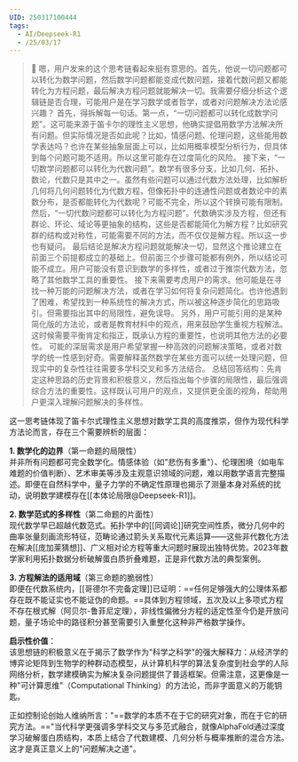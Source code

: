 ```yaml
---
UID: 250317100444
tags:
  - AI/Deepseek-R1
  - /25/03/17
---
```

> 💭 嗯，用户发来的这个思考链看起来挺有意思的。首先，他说一切问题都可以转化为数学问题，然后数学问题都能变成代数问题，接着代数问题又都能转化为方程问题，最后解决方程问题就能解决一切。我需要仔细分析这个逻辑链是否合理，可能用户是在学习数学或者哲学，或者对问题解决方法论感兴趣？
> 首先，得拆解每一句话。第一点，“一切问题都可以转化成数学问题”。这可能来源于笛卡尔的理性主义思想，他确实提倡用数学方法解决所有问题。但实际情况是否如此呢？比如，情感问题、伦理问题，这些能用数学表达吗？也许在某些抽象层面上可以，比如用概率模型分析行为，但具体到每个问题可能不适用。所以这里可能存在过度简化的风险。
> 接下来，“一切数学问题都可以转化为代数问题”。数学有很多分支，比如几何、拓扑、数论，代数只是其中之一。虽然有些问题可以通过代数方法处理，比如解析几何将几何问题转化为代数方程，但像拓扑中的连通性问题或者数论中的素数分布，是否都能转化为代数呢？可能不完全，所以这个转换可能有限制。
> 然后，“一切代数问题都可以转化为方程问题”。代数确实涉及方程，但还有群论、环论、域论等更抽象的结构，这些是否都能简化为解方程？比如研究群的结构或对称性，可能需要不同的方法，而不仅仅是解方程。所以这一步也有疑问。
> 最后结论是解决方程问题就能解决一切，显然这个推论建立在前面三个前提都成立的基础上。但前面三个步骤可能都有例外，所以结论可能不成立。用户可能没有意识到数学的多样性，或者过于推崇代数方法，忽略了其他数学工具的重要性。
> 接下来需要考虑用户的需求。他可能是在寻找一种万能的问题解决方法，或者在学习如何将复杂问题简化。也许他遇到了困难，希望找到一种系统性的解决方式，所以被这种逐步简化的思路吸引。但需要指出其中的局限性，避免误导。
> 另外，用户可能引用的是某种简化版的方法论，或者是教育材料中的观点，用来鼓励学生重视方程解法。这时候需要平衡肯定和指正，既承认方程的重要性，也说明其他方法的必要性。
> 可能的深层需求是用户希望掌握一种高效的问题解决策略，或者对数学的统一性感到好奇。需要解释虽然数学在某些方面可以统一处理问题，但现实中的复杂性往往需要多学科交叉和多方法结合。
> 总结回答结构：先肯定这种思路的历史背景和积极意义，然后指出每个步骤的局限性，最后强调综合方法的重要性。这样既认可用户的观点，又提供更全面的视角，帮助用户更深入理解问题解决的多样性。
> 

这一思考链体现了笛卡尔式理性主义思想对数学工具的高度推崇，但作为现代科学方法论而言，存在三个需要辨析的层面：

**1. 数学化的边界**（第一命题的局限性）  
并非所有问题都可完全数学化。情感体验（如"悲伤有多重"）、伦理困境（如电车难题的价值判断）、艺术审美等涉及主观意识领域的问题，难以用数学语言完整描述。即便在自然科学中，量子力学的不确定性原理也揭示了测量本身对系统的扰动，说明数学建模存在[[本体论局限@Deepseek-R1]]。

**2. 数学范式的多样性**（第二命题的片面性）  
现代数学早已超越代数范式。拓扑学中的[[同调论]]研究空间性质，微分几何中的曲率张量刻画流形特征，范畴论通过箭头关系取代元素运算——这些非代数化方法在解决[[庞加莱猜想]]、广义相对论方程等重大问题时展现出独特优势。2023年数学家利用拓扑数据分析破解蛋白质折叠难题，正是非代数方法的典型案例。

**3. 方程解法的适用域**（第三命题的脆弱性）  
即便在代数系统内，[[哥德尔不完备定理]]已证明：==任何足够强大的公理体系都存在既不能证实也不能证伪的命题。==具体到方程领域，五次及以上多项式方程不存在根式解（阿贝尔-鲁菲尼定理），非线性偏微分方程的适定性至今仍是开放问题，量子场论中的路径积分甚至需要引入重整化这种非严格数学操作。

**启示性价值**：  
该思想链的积极意义在于揭示了数学作为"科学之科学"的强大解释力：从经济学的博弈论矩阵到生物学的种群动态模型，从计算机科学的算法复杂度到社会学的人际网络分析，数学建模确实为解决复杂问题提供了普适框架。但需注意，这更像是一种"可计算思维"（Computational Thinking）的方法论，而非字面意义的万能钥匙。

正如控制论创始人维纳所言："==数学的本质不在于它的研究对象，而在于它的研究方法。=="当代科学更强调多学科交叉与多范式融合，就像AlphaFold通过深度学习破解蛋白质结构，本质上结合了代数建模、几何分析与概率推断的混合方法。这才是真正意义上的"问题解决之道"。
